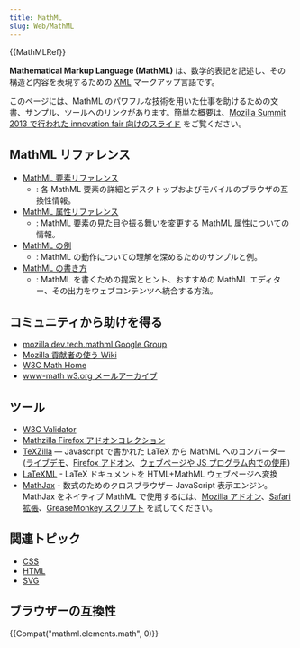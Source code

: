 ```yaml
---
title: MathML
slug: Web/MathML
---
```


{{MathMLRef}}

**Mathematical Markup Language (MathML)** は、数学的表記を記述し、その構造と内容を表現するための [XML](/ja/docs/Web/XML) マークアップ言語です。

このページには、MathML のパワフルな技術を用いた仕事を助けるための文書、サンプル、ツールへのリンクがあります。簡単な概要は、[Mozilla Summit 2013 で行われた innovation fair 向けのスライド](http://fred-wang.github.io/MozSummitMathML/index.html) をご覧ください。

## MathML リファレンス

- [MathML 要素リファレンス](/ja/docs/Web/MathML/Element)
  - : 各 MathML 要素の詳細とデスクトップおよびモバイルのブラウザの互換性情報。
- [MathML 属性リファレンス](/ja/docs/Web/MathML/Attribute)
  - : MathML 要素の見た目や振る舞いを変更する MathML 属性についての情報。
- [MathML の例](/ja/docs/Web/MathML/Examples)
  - : MathML の動作についての理解を深めるためのサンプルと例。
- [MathML の書き方](/ja/docs/Web/MathML/Authoring)
  - : MathML を書くための提案とヒント、おすすめの MathML エディター、その出力をウェブコンテンツへ統合する方法。

## コミュニティから助けを得る

- [mozilla.dev.tech.mathml Google Group](https://groups.google.com/g/mozilla.dev.tech.mathml)
- [Mozilla 貢献者の使う Wiki](https://wiki.mozilla.org/MathML:Home_Page)
- [W3C Math Home](https://www.w3.org/Math/)
- [www-math w3.org メールアーカイブ](https://lists.w3.org/Archives/Public/www-math/)

## ツール

- [W3C Validator](http://validator.w3.org)
- [Mathzilla Firefox アドオンコレクション](https://addons.mozilla.org/firefox/collections/fred_wang/mathzilla/)
- [TeXZilla](https://github.com/fred-wang/TeXZilla) — Javascript で書かれた LaTeX から MathML へのコンバーター ([ライブデモ](http://fred-wang.github.io/TeXZilla/)、[Firefox アドオン](https://addons.mozilla.org/firefox/addon/texzilla/)、[ウェブページや JS プログラム内での使用](https://github.com/fred-wang/TeXZilla/wiki/Using-TeXZilla))
- [LaTeXML](http://dlmf.nist.gov/LaTeXML/) - LaTeX ドキュメントを HTML+MathML ウェブページへ変換
- [MathJax](http://www.mathjax.org/) - 数式のためのクロスブラウザー JavaScript 表示エンジン。MathJax をネイティブ MathML で使用するには、[Mozilla アドオン](https://addons.mozilla.org/ja/firefox/addon/mathjax-native-mathml/)、[Safari 拡張](http://fred-wang.github.io/mathjax-native-mathml-safari/mathjax-native-mathml.safariextz)、[GreaseMonkey スクリプト](https://openuserjs.org/scripts/fred.wang/MathJax_Native_MathML/) を試してください。

## 関連トピック

- [CSS](/ja/docs/Web/CSS)
- [HTML](/ja/docs/Web/HTML)
- [SVG](/ja/docs/Web/SVG)

## ブラウザーの互換性

{{Compat("mathml.elements.math", 0)}}
